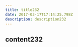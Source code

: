 ```yaml
---
title: title232
date: 2017-03-17T17:14:25.798Z
description: description232
---
```


## content232
  
